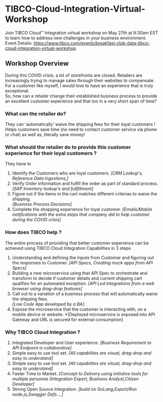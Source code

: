 # TIBCO-Cloud-Integration-Virtual-Workshop
Join TIBCO Cloud™ Integration virtual workshop on May 27th at 9:30am EST to learn how to address new challenges in your business environment.  
Event Details: https://www.tibco.com/events/breakfast-club-data-tibco-cloud-integration-virtual-workshop 

## Workshop Overview
During this COVID crisis, a lot of storefronts are closed. Retailers are increasingly trying to manage sales through their websites to compensate. For a customer like myself, I would love to have an experience that is truly exceptional.  
So, how can a retailer change their established business process to provide an excellent customer experience and that too in a very short span of time?   
### What can the retailer do?  
They can 'automatically' waive the shipping fees for their loyal customers !  
Helps customers save time (no need to contact customer service via phone or chat) as well as, literally save money!

### What should the retailer do to provide this customer experience for their loyal customers ?  
They have to
1) Identify the Customers who are loyal customers. 
*[CRM Lookup's, Reference Data ingestions,]*
2) Verify Order information and fullfil the order as part of standard process.  
*[SAP Inventory lookup's and fullfillment]*
3) Figure out if the items in the cart matches different criterias to waive the shipping.  
*[Business Process Decisions]*
4) Complete the shopping experience for loyal customer. 
*[Emails/Mobile notifications with the extra steps that company did to help customer during the COVID crisis]*   

### How does TIBCO help ?
The entire process of providing that better customer experience can be achieved using TIBCO Cloud Integration Capabilities in 3 steps
1) Understanding and defining the inputs from Customer and figuring out the responses to Customer. 
*[API Specs, Creating mock apps from API Specs]*
2) Building a new microservice using that API Spec to orchestrate and transform to decide if customer details and current shipping cart qualifies for an automated exception. 
*[API Led Integrations from a web browser using drag-drop features]*
3) Call out to a variation of a business process that will automatically waive the shipping fees.  
*[Low Code App developed by a BA]*. 
4) Expose the microservice that the customer is interacting with, on a mobile device or website. 
*[Deployed microservice is exposed into API Gateway and URL is secured for external consumption]

### Why TIBCO Cloud Integration ?
1) Integrated Developer and User experience. 
*[Business Requirement to API Endpoint is collaborative]*
2) Simple easy to use tool set. 
*[All capabilites are visual, drag-drop and easy to understand]*
3) Simple easy to use tool set. *[All capabilites are visual, drag-drop and easy to understand]*
4) Faster Time to Market. 
*[Concept to Delivery using initiutive tools for multiple personas (Integration Expert, Business Analyst,Citizen Developer]*
5) Strong Open Source Integration. 
*[build on GoLang,Export/Run node.js,Swagger Defs....]*

